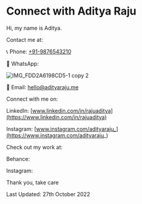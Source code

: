 # Connect with Aditya Raju
Hi, my name is Aditya.

Contact me at:

 📞 Phone: [+91-9876543210](tel:9876543210)

💬 WhatsApp:

![IMG_FDD2A6198CD5-1 copy 2](https://user-images.githubusercontent.com/101379574/198308796-695b71e7-08aa-4238-b42e-75d166fa6dcc.jpeg)

📧 Email: [hello@adityaraju.me](mailto:hello@adityaraju.me)

Connect with me on:

LinkedIn: [www.linkedin.com/in/rajuaditya](https://www.linkedin.com/in/rajuaditya)

Instagram: [www.instagram.com/adityaraju_](https://www.instagram.com/adityaraju_)

Check out my work at:

Behance:

Instagram:

Thank you, take care

Last Updated: 27th October 2022

